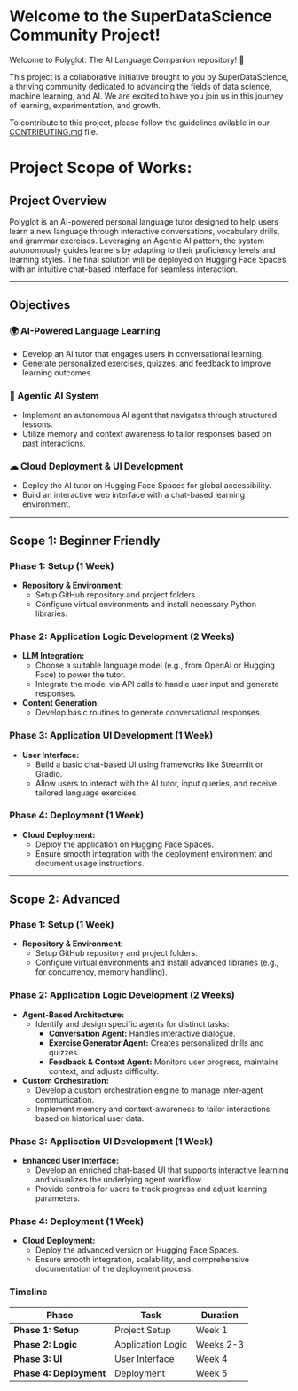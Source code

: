 # Welcome to the SuperDataScience Community Project!
Welcome to Polyglot: The AI Language Companion repository! 🎉

This project is a collaborative initiative brought to you by SuperDataScience, a thriving community dedicated to advancing the fields of data science, machine learning, and AI. We are excited to have you join us in this journey of learning, experimentation, and growth.

To contribute to this project, please follow the guidelines avilable in our [CONTRIBUTING.md](CONTRIBUTING.md) file.

# Project Scope of Works:

## Project Overview
Polyglot is an AI-powered personal language tutor designed to help users learn a new language through interactive conversations, vocabulary drills, and grammar exercises. Leveraging an Agentic AI pattern, the system autonomously guides learners by adapting to their proficiency levels and learning styles. The final solution will be deployed on Hugging Face Spaces with an intuitive chat-based interface for seamless interaction.

---

## Objectives

### 🌍 AI-Powered Language Learning
- Develop an AI tutor that engages users in conversational learning.
- Generate personalized exercises, quizzes, and feedback to improve learning outcomes.

### 🧠 Agentic AI System
- Implement an autonomous AI agent that navigates through structured lessons.
- Utilize memory and context awareness to tailor responses based on past interactions.

### ☁ Cloud Deployment & UI Development
- Deploy the AI tutor on Hugging Face Spaces for global accessibility.
- Build an interactive web interface with a chat-based learning environment.

---

## Scope 1: Beginner Friendly

### Phase 1: Setup (1 Week)
- **Repository & Environment:**  
  - Setup GitHub repository and project folders.
  - Configure virtual environments and install necessary Python libraries.

### Phase 2: Application Logic Development (2 Weeks)
- **LLM Integration:**  
  - Choose a suitable language model (e.g., from OpenAI or Hugging Face) to power the tutor.
  - Integrate the model via API calls to handle user input and generate responses.
- **Content Generation:**  
  - Develop basic routines to generate conversational responses.

### Phase 3: Application UI Development (1 Week)
- **User Interface:**  
  - Build a basic chat-based UI using frameworks like Streamlit or Gradio.
  - Allow users to interact with the AI tutor, input queries, and receive tailored language exercises.

### Phase 4: Deployment (1 Week)
- **Cloud Deployment:**  
  - Deploy the application on Hugging Face Spaces.
  - Ensure smooth integration with the deployment environment and document usage instructions.

---

## Scope 2: Advanced

### Phase 1: Setup (1 Week)
- **Repository & Environment:**  
  - Setup GitHub repository and project folders.
  - Configure virtual environments and install advanced libraries (e.g., for concurrency, memory handling).

### Phase 2: Application Logic Development (2 Weeks)
- **Agent-Based Architecture:**  
  - Identify and design specific agents for distinct tasks:
    - **Conversation Agent:** Handles interactive dialogue.
    - **Exercise Generator Agent:** Creates personalized drills and quizzes.
    - **Feedback & Context Agent:** Monitors user progress, maintains context, and adjusts difficulty.
- **Custom Orchestration:**  
  - Develop a custom orchestration engine to manage inter-agent communication.
  - Implement memory and context-awareness to tailor interactions based on historical user data.

### Phase 3: Application UI Development (1 Week)
- **Enhanced User Interface:**  
  - Develop an enriched chat-based UI that supports interactive learning and visualizes the underlying agent workflow.
  - Provide controls for users to track progress and adjust learning parameters.

### Phase 4: Deployment (1 Week)
- **Cloud Deployment:**  
  - Deploy the advanced version on Hugging Face Spaces.
  - Ensure smooth integration, scalability, and comprehensive documentation of the deployment process.

### Timeline

| Phase             | Task                                               | Duration  |
|-------------------|----------------------------------------------------|-----------|
| **Phase 1: Setup**        | Project Setup         | Week 1    |
| **Phase 2: Logic**        | Application Logic     | Weeks 2-3 |
| **Phase 3: UI**           | User Interface        | Week 4    |
| **Phase 4: Deployment**   | Deployment            | Week 5    |

